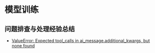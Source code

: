 # 模型训练

## 问题排查与处理经验总结

- [ValueError: Expected tool_calls in ai_message.additional_kwargs, but none found](20240130-2249_ValueError_Expected_tool_calls_in_ai_message_additional_kwargs_but_none_found.md)